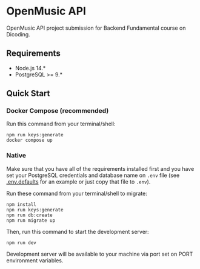 # OpenMusic API

OpenMusic API project submission for Backend Fundamental course on Dicoding.

## Requirements

- Node.js 14.*
- PostgreSQL >= 9.*

## Quick Start

### Docker Compose (recommended)

Run this command from your terminal/shell:

```shell
npm run keys:generate
docker compose up
```

### Native

Make sure that you have all of the requirements installed first and you have set your PostgreSQL credentials and database name on `.env` file (see [.env.defaults](.env.defaults) for an example or just copy that file to `.env`).

Run these command from your terminal/shell to migrate:

```shell
npm install
npn run keys:generate
npn run db:create
npm run migrate up
```

Then, run this command to start the development server:

```shell
npm run dev
```

Development server will be available to your machine via port set on PORT environment variables.
